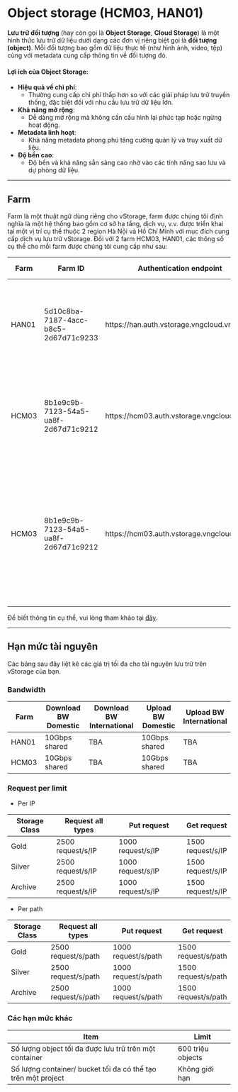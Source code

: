 # Object storage (HCM03, HAN01)

**Lưu trữ đối tượng** (hay còn gọi là **Object Storage**, **Cloud Storage**) là một hình thức lưu trữ dữ liệu dưới dạng các đơn vị riêng biệt gọi là **đối tượng (object)**. Mỗi đối tượng bao gồm dữ liệu thực tế (như hình ảnh, video, tệp) cùng với metadata cung cấp thông tin về đối tượng đó.

#### Lợi ích của Object Storage:

* **Hiệu quả về chi phí**:
  * Thường cung cấp chi phí thấp hơn so với các giải pháp lưu trữ truyền thống, đặc biệt đối với nhu cầu lưu trữ dữ liệu lớn.
* **Khả năng mở rộng**:
  * Dễ dàng mở rộng mà không cần cấu hình lại phức tạp hoặc ngừng hoạt động.
* **Metadata linh hoạt**:
  * Khả năng metadata phong phú tăng cường quản lý và truy xuất dữ liệu.
* **Độ bền cao**:
  * Độ bền và khả năng sẵn sàng cao nhờ vào các tính năng sao lưu và dự phòng dữ liệu.

***

## **Farm**

Farm là một thuật ngữ dùng riêng cho vStorage, farm được chúng tôi định nghĩa là một hệ thống bao gồm cơ sở hạ tầng, dịch vụ, v.v. được triển khai tại một vị trí cụ thể thuộc 2 region Hà Nội và Hồ Chí Minh với mục đích cung cấp dịch vụ lưu trữ vStorage. Đối với 2 farm HCM03, HAN01, các thông số cụ thể cho mỗi farm được chúng tôi cung cấp như sau:&#x20;

<table data-full-width="true"><thead><tr><th width="107.80000000000001">Farm</th><th width="200">Farm ID </th><th width="213">Authentication endpoint</th><th width="197">vStorage endpoint</th><th>Mục đích sử dụng</th></tr></thead><tbody><tr><td>HAN01</td><td>5d10c8ba-7187-4acc-b8c5-2d67d71c9233</td><td>https://han.auth.vstorage.vngcloud.vn/v3</td><td>https://han01.vstorage.vngcloud.vn</td><td>Farm phục vụ đa mục đích và được dùng chung cho dữ liệu khởi tạo project tại Region Hà Nội.</td></tr><tr><td>HCM03</td><td>8b1e9c9b-7123-54a5-ua8f-2d67d71c9212</td><td>https://hcm03.auth.vstorage.vngcloud.vn/v3</td><td>https://hcm03.vstorage.vngcloud.vn</td><td>Farm phục vụ đa mục đích và được dùng chung cho dữ liệu khởi tạo project tại Region Hồ Chí Minh.</td></tr><tr><td>HCM03</td><td>8b1e9c9b-7123-54a5-ua8f-2d67d71c9212</td><td>https://hcm03.auth.vstorage.vngcloud.vn/v3</td><td>https://hcm03-encrypt.vstorage.vngcloud.vn</td><td>Khi sử dụng encryption endpoint này, dữ liệu của bạn sẽ được tự động mã hóa khi tải tệp tin lên vStorage theo đúng chuẩn mã hóa AES-256.</td></tr></tbody></table>

Để biết thông tin cụ thể, vui lòng tham khảo tại [đây](vstorage-la-gi/farm-la-gi.md).

***

## Hạn mức tài nguyên

Các bảng sau đây liệt kê các giá trị tối đa cho tài nguyên lưu trữ trên vStorage của bạn.

### Bandwidth

<table data-full-width="true"><thead><tr><th width="113">Farm</th><th width="210">Download BW Domestic</th><th width="238">Download BW International</th><th width="198">Upload BW Domestic</th><th>Upload BW International</th></tr></thead><tbody><tr><td>HAN01</td><td>10Gbps shared</td><td>TBA</td><td>10Gbps shared</td><td>TBA</td></tr><tr><td>HCM03</td><td>10Gbps shared</td><td>TBA</td><td>10Gbps shared</td><td>TBA</td></tr></tbody></table>

### Request per limit

* Per IP

<table data-full-width="true"><thead><tr><th width="167">Storage Class</th><th width="232">Request all types</th><th width="283">Put request</th><th>Get request</th></tr></thead><tbody><tr><td>Gold</td><td>2500 request/s/IP</td><td>1000 request/s/IP</td><td>1500 request/s/IP</td></tr><tr><td>Silver</td><td>2500 request/s/IP</td><td>1000 request/s/IP</td><td>1500 request/s/IP</td></tr><tr><td>Archive</td><td>2500 request/s/IP</td><td>1000 request/s/IP</td><td>1500 request/s/IP</td></tr></tbody></table>

* Per path

<table data-full-width="true"><thead><tr><th width="171">Storage Class</th><th width="229">Request all types</th><th width="285">Put request</th><th>Get request</th></tr></thead><tbody><tr><td>Gold</td><td>2500 request/s/path</td><td>1000 request/s/path</td><td>1500 request/s/path</td></tr><tr><td>Silver</td><td>2500 request/s/path</td><td>1000 request/s/path</td><td>1500 request/s/path</td></tr><tr><td>Archive</td><td>2500 request/s/path</td><td>1000 request/s/path</td><td>1500 request/s/path</td></tr></tbody></table>

### Các hạn mức khác

<table data-full-width="true"><thead><tr><th>Item</th><th>Limit</th></tr></thead><tbody><tr><td>Số lượng object tối đa được lưu trữ trên một container</td><td>600 triệu objects</td></tr><tr><td>Số lượng container/ bucket tối đa có thể tạo trên một project</td><td>Không giới hạn</td></tr></tbody></table>
